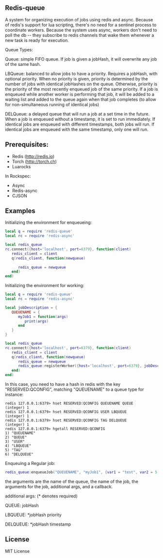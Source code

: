 Redis-queue
-------

A system for organizing execution of jobs using redis and async.  Because of redis's support for lua scripting, there's no need for a sentinel process to coordinate workers.  Because the system uses async, workers don't need to poll the db -- they subscribe to redis channels that wake them whenever a new task is ready for execution.

Queue Types:

   Queue: simple FIFO queue.  If job is given a jobHash, it will overwrite any job of the same hash.
   
   LBQueue: balanced to allow jobs to have a priority.  Requires a jobHash, with optional priority.  When no priority is given, priority is determined by the number of jobs with identical jobHashes on the queue.  Otherwise, priority is the priority of the most recently enqueued job of the same priority.  If a job is enqueued while another worker is performing that job, it will be added to a waiting list and added to the queue again when that job completes (to allow for non-simultaneous running of identical jobs)

   DELQueue: a delayed queue that will run a job at a set time in the future.  When a job is enqueued without a timestamp, it is set to run immediately.  If identical jobs are enqueued with different timestamps, both jobs will run.  If identical jobs are enqueued with the same timestamp, only one will run.

Prerequisites:
----------

* Redis (http://redis.io)
* Torch (http://torch.ch)
* Luarocks

In Rockspec:

* Async
* Redis-async
* CJSON

Examples
--------

Initializing the environment for enqueueing:

```lua
local q = require 'redis-queue'
local rc = require 'redis-async'

local redis_queue
rc.connect({host='localhost', port=6379}, function(client)
   redis_client = client
   q(redis_client, function(newqueue)
   
      redis_queue = newqueue
   end)
end)

```

Initializing the environment for working:


```lua
local q = require 'redis-queue'
local rc = require 'redis-async'

local jobDescription = {
   QUEUENAME = {
      myJob1 = function(args)
         print(args)
      end
   }
}

local redis_queue
rc.connect({host='localhost', port=6379}, function(client)
   redis_client = client
   q(redis_client, function(newqueue)
      redis_queue = newqueue
      redis_queue:registerWorker({host='localhost', port=6379}, jobDescription)
   end)
end)

```

In this case, you need to have a hash in redis with the key "RESERVED:QCONFIG", matching "QUEUENAME" to a queue type for instance:

```
redis 127.0.0.1:6379> hset RESERVED:QCONFIG QUEUENAME QUEUE
(integer) 1
redis 127.0.0.1:6379> hset RESERVED:QCONFIG USER LBQUEUE
(integer) 1
redis 127.0.0.1:6379> hset RESERVED:QCONFIG TAG DELQUEUE
(integer) 1
redis 127.0.0.1:6379> hgetall RESERVED:QCONFIG
1) "QUEUENAME"
2) "QUEUE"
3) "USER"
4) "LBQUEUE"
5) "TAG"
6) "DELQUEUE"
```

Enqueuing a Regular job:
```lua
redis_queue:enqueueJob("QUEUENAME", "myJob1", {var1 = "test", var2 = 5, var3 = "another variable"}, {jobHash = "test"}, callback)

```

the arguments are the name of the queue, the name of the job, the arguments for the job, additional args, and a callback.

additional args:
(* denotes required)

QUEUE:  jobHash


LBQUEUE: *jobHash priority


DELQUEUE: *jobHash timestamp


License
-------

MIT License

